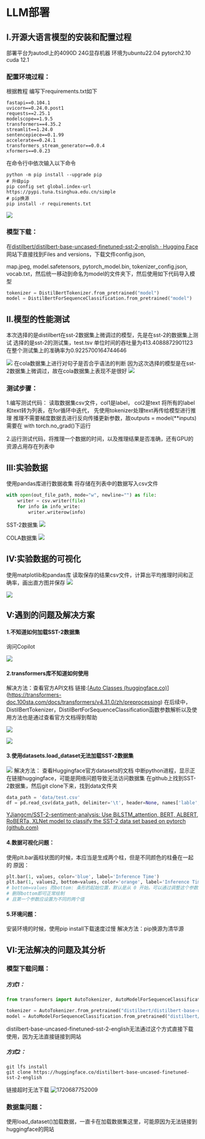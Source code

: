 # LLM部署

## I.开源大语言模型的安装和配置过程


部署平台为autodl上的4090D 24G显存机器
环境为ubuntu22.04  pytorch2.10 cuda 12.1

### 配置环境过程：

根据教程
编写下requirements.txt如下

```
fastapi==0.104.1
uvicorn==0.24.0.post1
requests==2.25.1
modelscope==1.9.5
transformers==4.35.2
streamlit==1.24.0
sentencepiece==0.1.99
accelerate==0.24.1
transformers_stream_generator==0.0.4
xformers==0.0.23
```

在命令行中依次输入以下命令

```shell
python -m pip install --upgrade pip
# 升级pip
pip config set global.index-url https://pypi.tuna.tsinghua.edu.cn/simple
# pip换源
pip install -r requirements.txt
```

![](1720467509126.jpg)

### 模型下载：

在[distilbert/distilbert-base-uncased-finetuned-sst-2-english · Hugging Face](https://huggingface.co/distilbert/distilbert-base-uncased-finetuned-sst-2-english)网站下直接找到Files and versions，下载文件config.json,

map.jpeg, model.safetensors, pytorch_model.bin, tokenizer_config.json, vocab.txt，然后统一移动到命名为model的文件夹下，然后使用如下代码导入模型

```python
tokenizer = DistilBertTokenizer.from_pretrained("model")
model = DistilBertForSequenceClassification.from_pretrained("model")
```

## II.模型的性能测试

本次选择的是distilbert在sst-2数据集上微调过的模型，先是在sst-2的数据集上测试
选择的是sst-2的测试集，test.tsv
单位时间的吞吐量为413.4088872901123
在整个测试集上的准确率为0.9225700164744646

![](./img/1720677551789.jpg)
在cola数据集上进行对句子是否合乎语法的判断
因为这次选择的模型是在sst-2数据集上微调过，故在cola数据集上表现不是很好
![](./img/1720679699987.jpg)

### 测试步骤：

1.编写测试代码：
读取数据集csv文件，col1是label， col2是text
将所有的label和text转为列表，在for循环中迭代，
先使用tokenizer处理text再传给模型进行推理
推理不需要梯度数据去进行反向传播更新参数，故outputs = model(**inputs)需要在 with torch.no_grad()下运行

2.运行测试代码，将推理一个数据的时间，以及推理结果是否准确，还有GPU的资源占用存在列表中



## III:实验数据

使用pandas库进行数据收集
将存储在列表中的数据写入csv文件

```python
with open(out_file_path, mode="w", newline="") as file:
    writer = csv.writer(file)
    for info in info_write:
        writer.writerow(info)
```

SST-2数据集
![](./img/1720683675969.jpg)

COLA数据集
![](./img/1720683741904.jpg)

## IV:实验数据的可视化

使用matplotlib和pandas库
读取保存的结果csv文件，计算出平均推理时间和正确率，画出直方图并保存
![](./img/Accuracy.png)

![](Inference_time.png)

## V:遇到的问题及解决方案

#### 1.不知道如何加载SST-2数据集

询问Copilot

![](./img/1720467587080.png)

#### 2.transformers库不知道如何使用

解决方法：查看官方API文档
链接:[[Auto Classes (huggingface.co)](https://huggingface.co/docs/transformers/quantization/overview)](https://transformers-doc.100sta.com/docs/transformers/v4.31.0/zh/preprocessing)
在后续中，DistilBertTokenizer，DistilBertForSequenceClassification函数参数解析以及使用方法也是通过查看官方文档得到帮助

![](1720468237466.jpg)

![](./img/ff424f1dfb6a0294371465182183668.png)

#### 3.使用datasets.load_dataset无法加载SST-2数据集

![](./img/32a8bf9fb6dbdebd992f1ab1ee24bbe.png)
解决方法：
查看Huggingface官方datasets的文档
中断python进程，显示正在链接huggingface，可能是网络问题导致无法访问数据集
在github上找到SST-2数据集，然后git clone下来，找到data文件夹

```python
data_path = 'data/test.csv'
df = pd.read_csv(data_path, delimiter='\t', header=None, names['lable', 'text'])
```

[YJiangcm/SST-2-sentiment-analysis: Use BiLSTM_attention, BERT, ALBERT, RoBERTa, XLNet model to classify the SST-2 data set based on pytorch (github.com)](https://github.com/YJiangcm/SST-2-sentiment-analysis)

#### 4.数据可视化问题：

使用plt.bar画柱状图的时候，本应当是生成两个柱，但是不同颜色的柱叠在一起的
原因：

```python
plt.bar(1, values, color='blue', label='Inference Time')
plt.bar(1, values2, bottom=values, color='orange', label='Inference Time')
# bottom=values 而bottom: 条形的起始位置，默认是从 0 开始。可以通过调整这个参数来改变条形的起始位置，用于堆叠条形图等
# 删除bottom即可正常绘制
# 且第一个参数应设置为不同的两个值
```

#### 5.环境问题：

安装环境的时候，使用pip install下载速度过慢
解决方法：pip换源为清华源

## VI:无法解决的问题及其分析

### 模型下载问题：

##### 方式1：

```python
from transformers import AutoTokenizer, AutoModelForSequenceClassification

tokenizer = AutoTokenizer.from_pretrained("distilbert/distilbert-base-uncased-finetuned-sst-2-english")
model = AutoModelForSequenceClassification.from_pretrained("distilbert/distilbert-base-uncased-finetuned-sst-2-english")
```

distilbert-base-uncased-finetuned-sst-2-english无法通过这个方式直接下载使用，因为无法直接链接到网站

##### 方式2：

```shell
git lfs install
git clone https://huggingface.co/distilbert-base-uncased-finetuned-sst-2-english
```

链接超时无法下载
![1720687752009](./img/1720689853162.jpg)

### 数据集问题：

使用load_dataset()加载数据，一直卡在加载数据集这里，可能原因为无法链接到huggingface的网站

